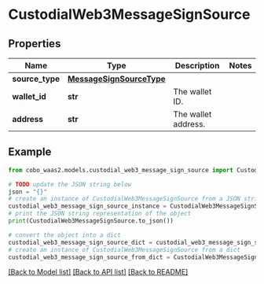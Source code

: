 # CustodialWeb3MessageSignSource


## Properties

Name | Type | Description | Notes
------------ | ------------- | ------------- | -------------
**source_type** | [**MessageSignSourceType**](MessageSignSourceType.md) |  | 
**wallet_id** | **str** | The wallet ID. | 
**address** | **str** | The wallet address. | 

## Example

```python
from cobo_waas2.models.custodial_web3_message_sign_source import CustodialWeb3MessageSignSource

# TODO update the JSON string below
json = "{}"
# create an instance of CustodialWeb3MessageSignSource from a JSON string
custodial_web3_message_sign_source_instance = CustodialWeb3MessageSignSource.from_json(json)
# print the JSON string representation of the object
print(CustodialWeb3MessageSignSource.to_json())

# convert the object into a dict
custodial_web3_message_sign_source_dict = custodial_web3_message_sign_source_instance.to_dict()
# create an instance of CustodialWeb3MessageSignSource from a dict
custodial_web3_message_sign_source_from_dict = CustodialWeb3MessageSignSource.from_dict(custodial_web3_message_sign_source_dict)
```
[[Back to Model list]](../README.md#documentation-for-models) [[Back to API list]](../README.md#documentation-for-api-endpoints) [[Back to README]](../README.md)


